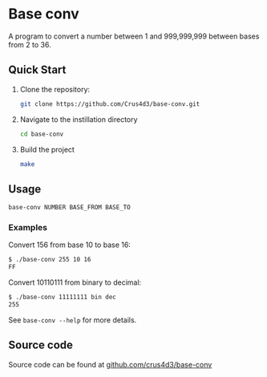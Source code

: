 # Base conv

A program to convert a number between 1 and 999,999,999 between bases from
2 to 36.

## Quick Start

1. Clone the repository:
    ```bash
    git clone https://github.com/Crus4d3/base-conv.git
    ```
2. Navigate to the instillation directory
    ```bash
    cd base-conv
    ```
3. Build the project
   ```bash
   make
   ```

## Usage

`base-conv NUMBER BASE_FROM BASE_TO`

### Examples

Convert 156 from base 10 to base 16:
```bash
$ ./base-conv 255 10 16
FF
```

Convert 10110111 from binary to decimal:
```bash
$ ./base-conv 11111111 bin dec
255
```
See `base-conv --help` for more details.

## Source code

Source code can be found at [github.com/crus4d3/base-conv](https://github.com/crus4d3/base-conv)
